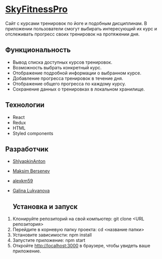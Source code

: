 # [SkyFitnessPro](https://chic-pasca-4f6270.netlify.app//)

Сайт с курсами тренировок по йоге и подобным дисциплинам. В приложении пользователи смогут выбирать интересующий их курс и отслеживать прогресс своих тренировок на протяжении дня.

## Функциональность

* Вывод списка доступных курсов тренировок.
* Возможность выбрать конкретный курс.
* Отображение подробной информации о выбранном курсе.
* Добавление прогресса тренировок в течение дня.
* Отображение общего прогресса по каждому курсу.
* Сохранение данных о тренировках в локальном хранилище.

## Технологии

* React
* Redux
* HTML
* Styled components

## Разработчик

* [ShlyapkinAnton](https://github.com/ShlyapkinAnton)
* [Maksim Bersenev](https://github.com/Bersenev787)
* [alexkm59](https://github.com/alexkm59)
* [Galina Lukyanova](https://github.com/)

  ## Установка и запуск

1. Клонируйте репозиторий на свой компьютер:
git clone <URL репозитория>
2. Перейдите в корневую папку проекта:
cd <название папки>
3. Установите зависимости:
npm install
4. Запустите приложение:
npm start
5. Откройте [http://localhost:3000](http://localhost:3000) в браузере, чтобы увидеть ваше приложение.

